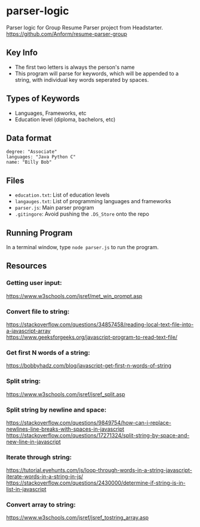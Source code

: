 # parser-logic

Parser logic for Group Resume Parser project from Headstarter. https://github.com/Anform/resume-parser-group

## Key Info
- The first two letters is always the person's name
- This program will parse for keywords, which will be appended to a string, with individual key words seperated by spaces.

## Types of Keywords
- Languages, Frameworks, etc
- Education level (diploma, bachelors, etc)

## Data format
```
degree: "Associate"
languages: "Java Python C"
name: "Billy Bob"
```

## Files
- `education.txt`: List of education levels
- `langauges.txt`: List of programming languages and frameworks
- `parser.js`: Main parser program
- `.gitingore`: Avoid pushing the `.DS_Store` onto the repo

## Running Program
In a terminal window, type `node parser.js` to run the program.

## Resources
### Getting user input:
https://www.w3schools.com/jsref/met_win_prompt.asp

### Convert file to string:
https://stackoverflow.com/questions/34857458/reading-local-text-file-into-a-javascript-array <br>
https://www.geeksforgeeks.org/javascript-program-to-read-text-file/ <br>

### Get first N words of a string:
https://bobbyhadz.com/blog/javascript-get-first-n-words-of-string

### Split string:
https://www.w3schools.com/jsref/jsref_split.asp
### Split string by newline and space:
https://stackoverflow.com/questions/9849754/how-can-i-replace-newlines-line-breaks-with-spaces-in-javascript <br>
https://stackoverflow.com/questions/17271324/split-string-by-space-and-new-line-in-javascript <br>

### Iterate through string:
https://tutorial.eyehunts.com/js/loop-through-words-in-a-string-javascript-iterate-words-in-a-string-in-js/ <br>
https://stackoverflow.com/questions/2430000/determine-if-string-is-in-list-in-javascript <br>

### Convert array to string:
https://www.w3schools.com/jsref/jsref_tostring_array.asp